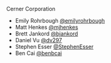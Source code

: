 Cerner Corporation

- Emily Rohrbough [@emilyrohrbough]
- Matt Henkes [@mjhenkes]
- Brett Jankord [@bjankord]
- Daniel Vu [@dv297]
- Stephen Esser [@StephenEsser]
- Ben Cai [@benbcai]

[@emilyrohrbough]: https://github.com/emilyrohrbough
[@mjhenkes]: https://github.com/mjhenkes
[@bjankord]: https://github.com/bjankord
[@dv297]: https://github.com/dv297
[@StephenEsser]: https://github.com/StephenEsser
[@benbcai]: https://github.com/benbcai
